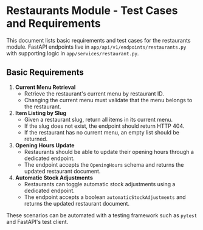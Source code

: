 # Restaurants Module - Test Cases and Requirements

This document lists basic requirements and test cases for the restaurants module. FastAPI endpoints live in `app/api/v1/endpoints/restaurants.py` with supporting logic in `app/services/restaurant.py`.

## Basic Requirements

1. **Current Menu Retrieval**
   - Retrieve the restaurant's current menu by restaurant ID.
   - Changing the current menu must validate that the menu belongs to the restaurant.
2. **Item Listing by Slug**
   - Given a restaurant slug, return all items in its current menu.
   - If the slug does not exist, the endpoint should return HTTP 404.
   - If the restaurant has no current menu, an empty list should be returned.
3. **Opening Hours Update**
   - Restaurants should be able to update their opening hours through a
     dedicated endpoint.
   - The endpoint accepts the ``OpeningHours`` schema and returns the updated
     restaurant document.
4. **Automatic Stock Adjustments**
   - Restaurants can toggle automatic stock adjustments using a dedicated
     endpoint.
   - The endpoint accepts a boolean ``automaticStockAdjustments`` and returns
     the updated restaurant document.

These scenarios can be automated with a testing framework such as `pytest` and FastAPI's test client.

